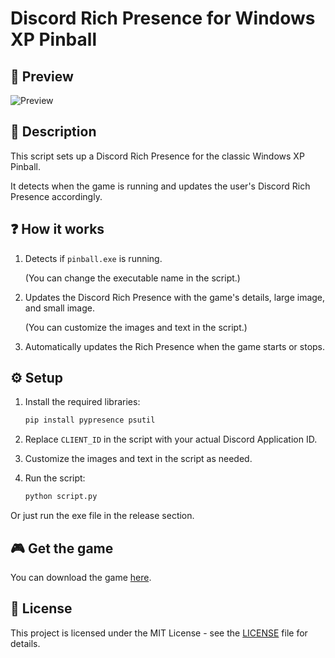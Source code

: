 # Discord Rich Presence for Windows XP Pinball

## 🎨 Preview
![Preview](https://i.imgur.com/xhqgPq3.png)

## 📜 Description
This script sets up a Discord Rich Presence for the classic Windows XP Pinball.

It detects when the game is running and updates the user's Discord Rich Presence accordingly.

## ❓ How it works

1. Detects if `pinball.exe` is running. 

    (You can change the executable name in the script.)

2. Updates the Discord Rich Presence with the game's details, large image, and small image.

    (You can customize the images and text in the script.)

3. Automatically updates the Rich Presence when the game starts or stops.

## ⚙️ Setup

1. Install the required libraries:
   ```bash
   pip install pypresence psutil
   ```
2. Replace `CLIENT_ID` in the script with your actual Discord Application ID.

3. Customize the images and text in the script as needed.
4. Run the script:
   ```bash
   python script.py
   ```

Or just run the exe file in the release section.

## 🎮 Get the game

You can download the game [here](https://archive.org/download/pinball_202412/Pinball.zip).

## 📄 License
This project is licensed under the MIT License - see the [LICENSE](LICENSE) file for details.